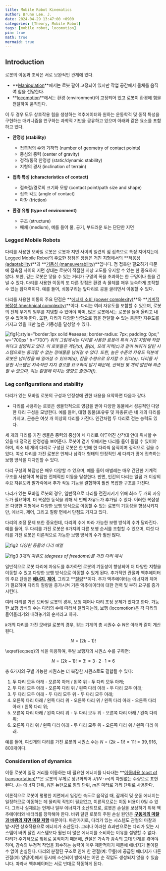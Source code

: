 ```yaml
---
title: Mobile Robot Kinematics
author: Bruno Lee. J.
date: 2024-04-29 13:47:00 +0900
categories: [Theory, Mobile Robot]
tags: [mobile robot, locomotion]
pin: true
math: true
mermaid: true
---
```


## Introduction
로봇의 이동과 조작은 서로 보완적인 관계에 있다. 
- **<u>Manipulation</u>**에서는 로봇 팔이 고정되어 있지만 작업 공간에서 물체를 움직여 힘을 전달한다.
- **<u>locomotion</u>**에서는 환경 (environment)이 고정되어 있고 로봇이 환경에 힘을 전달하여 움직인다.

이 두 경우 모두 상호작용 힘을 생성하는 액추에이터와 원하는 운동학적 및 동적 특성을 구현하는 매커니즘을 연구하는 과학적 기반을 공유하고 있으며 아래와 같은 요소를 포함하고 있다.
- **안정성 (stability)**
    - 접촉점의 수와 기하학 (number of geometry of contact points)
    - 중심의 중력 (center of gravity)
    - 정적/동적 안정성 (static/dynamic stability)
    - 지형의 경사 (inclination of terrain)

- **접촉 특성 (characteristics of contact)**
    - 접촉점/경로의 크기와 모양 (contact point/path size and shape)
    - 접촉 각도 (angle of contact)
    - 마찰 (friction)

- **환경 유형 (type of environment)**
    - 구조 (structure)
    - 매체 (medium), 예를 들어 물, 공기, 부드러운 또는 단단한 지면

### Legged Mobile Robots
다리를 사용한 모바일 로봇은 로봇과 지면 사이의 일련의 점 접촉으로 특징 지어지는데. Legged Mobile Robot의 주요한 장점은 장점은 거친 지형에서의 **<u>적응성 (adaptability)</u>**과 **<u>기동성 (maneuverability)</u>**입니다. 점 접촉만 필요하기 때문에 접촉점 사이의 지면 상태는 로봇이 적절한 지상 고도를 유지할 수 있는 한 중요하지 않다. 또한, 걷는 로봇은 닿을 수 있는 거리가 구멍의 폭을 초과하는 한 구멍이나 틈을 건널 수 있다. 다리를 사용한 이동의 또 다른 장점은 환경 속 물체를 매우 능숙하게 조작할 수 있는 잠재력이다. 예를 들어, 쇠똥구리는 앞다리로 공을 굴리면서 이동할 수 있다.

다리를 사용한 이동의 주요 단점은 **<u>에너지 소비 (power complexity)</u>**와 **<u>기계적 복잡성 (mechnical complexity)</u>**이다. 다리는 여러 자유도를 포함할 수 있으며, 로봇의 전체 무게의 일부를 지탱할 수 있어야 하며, 많은 로봇에서는 로봇을 들어 올리고 내릴 수 있어야 한다. 또한, 다리가 다양한 방향으로 힘을 전달할 수 있는 충분한 자유도를 가지고 있을 때만 높은 기동성을 달성할 수 있다.

![fig1](https://github.com/cotes2020/jekyll-theme-chirpy/assets/160090783/712bc304-c862-46b6-ab78-9609553c8b2e){:style="border:1px solid #eaeaea; border-radius: 7px; padding: 0px;" w="700px" h="700"}
_위의 그림에서는 다리를 사용한 로봇이 특히 거친 지형에 적합하다고 설명하고 있다. 이 로봇들은 계단(a), 틈(b), 모래 지역(c)과 같이 바퀴가 달린 시스템으로는 통과할 수 없는 장애물을 넘어갈 수 있다. 또한, 높은 수준의 자유도 덕분에 로봇은 넘어졌을 때 일어설 수 있으며(d), 짐을 수평으로 유지할 수 있다(e). 다리를 사용한 시스템은 지속적인 지지 경로를 요구하지 않기 때문에, 선택된 몇 개의 발판에 의존할 수 있으며, 이는 환경에 미치는 영향도 줄인다(f)._

### Leg configurations and stability
다리가 있는 모바일 로봇의 구성과 안정성에 관한 내용을 요약하면 다음과 같다.
- 다리를 사용하는 로봇은 생물학적으로 영감을 받아 다양한 동물에서 성공적인 다양한 다리 구성을 모방한다. 예를 들어, 대형 동물(포유류 및 파충류)은 네 개의 다리를 가지고, 곤충은 여섯 개 이상의 다리를 가진다. 인간처럼 두 다리로 걷는 능력도 있다.

세 개의 다리를 가진 생물은 중력의 중심이 세 다리로 이루어진 삼각대 안에 위치할 수 있을 때 정적인 안정성을 보여준다. 로봇이 걷기 위해서는 다리를 들어 올릴 수 있어야 하며, 최소 네 개의 다리로 구성된 로봇은 한 번에 한 다리씩 움직이며 정적으로 걸을 수 있다. 여섯 다리를 가진 로봇은 언제나 삼각대 형태의 안정적인 세 다리가 땅에 접촉하는 보행 방식을 디자인할 수 있다.

다리 구성의 복잡성은 매우 다양할 수 있으며, 예를 들어 애벌레는 매우 간단한 기계적 구조를 사용하여 복잡한 전체적인 이동을 달성한다. 반면, 인간의 다리는 일곱 개 이상의 주요 자유도와 발가락에서 추가 작동 기능을 결합하여 훨씬 복잡한 구조를 가진다.

다리가 있는 모바일 로봇의 경우, 일반적으로 다리를 전진시키기 위해 최소 두 개의 자유도가 필요하며, 더 복잡한 동작을 위해 세 번째 자유도가 추가될 수 있다. 이러한 복잡성은 다양한 지형에서 다양한 보행 방식으로 이동할 수 있는 로봇의 기동성을 향상시키지만, 에너지, 제어, 그리고 질량 면에서 단점도 가지고 있다.

다리의 조정 문제 또한 중요한데, 다리의 수에 따라 가능한 보행 방식의 수가 달라진다. 예를 들어, 두 다리를 가진 로봇은 6가지의 다른 보행 순서를 조합할 수 있으며, 여섯 다리를 가진 로봇은 이론적으로 가능한 보행 방식의 수가 훨씬 많다.

![fig2](https://github.com/cotes2020/jekyll-theme-chirpy/assets/160090783/ec7584fa-0e55-4acb-8a55-dae264d611ca)
_다양한 동물의 다리 배열_

![fig3](https://github.com/cotes2020/jekyll-theme-chirpy/assets/160090783/9b10fb9b-0d9c-479b-8faf-1cbac0384c0b)
_3개의 자유도 (degrees of freedome)를 가진 다리 예시_

일반적으로 로봇 다리에 자유도를 추가하면 로봇의 기동성이 향상되어 더 다양한 지형을 이동할 수 있고 다양한 보행 방식으로 이동할 수 있게 된다. 추가적인 관절과 액추에이터의 주요 단점은 **<u>에너지</u>**, **<u>제어</u>**, 그리고 **<u>질량</u>**이다. 추가 액추에이터는 에너지와 제어가 필요하며 다리의 질량을 증가시켜 기존 액추에이터에 대한 전력 및 부하 요구를 증가시킨다.

여러 다리를 가진 모바일 로봇의 경우, 보행 제어나 다리 조정 문제가 있다고 한다. 가능한 보행 방식의 수는 다리의 수에 따라서 달라지는데, 보행 (locomotion)은 각 다리의 들어올리기와 내려놓기의 순서라고 하자.

$k$개의 다리를 가진 모바일 로봇의 경우, 걷는 기계의 총 시퀀수 수 $N$은 아래와 같이 계산된다.

$$
\begin{equation}
N = (2k - 1)!
\label{eq:seq}
\end{equation}
$$

\eqref{eq:seq}의 식을 이용하여, 두발 보행자의 시퀀스 수를 구하면:

$$N=(2k-1)! = 3! = 3 \cdot 2 \cdot 1 = 6$$

총 6가지의 구별 가능한 시퀀스는 더 복잡한 시퀀스로도 결합될 수 있다:
1. 두 다리 모두 아래 - 오른쪽 아래 / 왼쪽 위 - 두 다리 모두 아래;
2. 두 다리 모두 아래 - 오른쪽 다리 위 / 왼쪽 다리 아래 - 두 다리 모두 아래;
3. 두 다리 모두 아래 - 두 다리 모두 위 - 두 다리 모두 아래;
4. 오른쪽 다리 아래 / 왼쪽 다리 위 - 오른쪽 다리 위 / 왼쪽 다리 아래 - 오른쪽 다리 아래 / 왼쪽 다리 위;
5. 오른쪽 다리 아래 / 왼쪽 다리 위 - 두 다리 모두 위 - 오른쪽 다리 아래 / 왼쪽 다리 위;
6. 오른쪽 다리 위 / 왼쪽 다리 아래 - 두 다리 모두 위 - 오른쪽 다리 위 / 왼쪽 다리 아래.

예를 들어, 여섯개의 다리를 가진 로봇의 시퀀스 수는 $N = (2k-1)! = 11! = 39,916,800$개이다.

### Consideration of dynamics
이동 로봇이 일정 거리를 이동하는 데 필요한 에너지를 나타내는 **<u>이동비용 (cost of transportation)</u>**은 로봇의 무게로 정규화되어 $J/(N \cdot m)$의 차원없는 수량으로 표현된다. $J$는 에너지 단위, $N$은 뉴턴으로 힘의 단위, $m$은 미터로 거리 단위로 사용한다.

이론적으로 로봇이 평평한 지면에서 일정한 속도로 움직일 때, 잠재적 및 운동 에너지는 일정하므로 이동하는 데 물리적 작업이 필요없고, 이론적으로는 이동 비용이 $0$일 수 있다. 그러나 실제로는 언제나 일부 에너지가 소산되므로, 로봇은 손실을 보상하기 위해 액추에이터와 배터리를 장착해야 한다. 바퀴 달린 로봇의 주된 손실 원인은 **<u>구동계의 마찰과 바퀴의 지면 마찰 저항</u>** 때문이다. 마찬가지로, 다리가 있는 시스템도 관절의 마찰과 발-지면 상호작용으로 에너지가 소산된다. 그러나 이러한 효과만으로는 다리가 있는 시스템이 바퀴 달린 시스템보다 훨씬 더 많은 에너지를 소비하는 이유를 설명할 수 없다. 다리가 주기적으로 앞뒤로 움직이기 때문에, 관절은 가속과 감속의 교대 단계를 겪어야 하며, 감속의 부정적 작업을 회수하는 능력이 매우 제한적이기 때문에 에너지가 돌이킬 수 없이 손실된다. 다리의 분절된 구조로 인해 한 관절(예: 무릎)에 공급된 에너지가 다른 관절(예: 엉덩이)에서 동시에 소산되어 발에서는 어떤 순 작업도 생성되지 않을 수 있습니다. 따라서 액추에이터는 서로 반대로 작동하게 된다.

